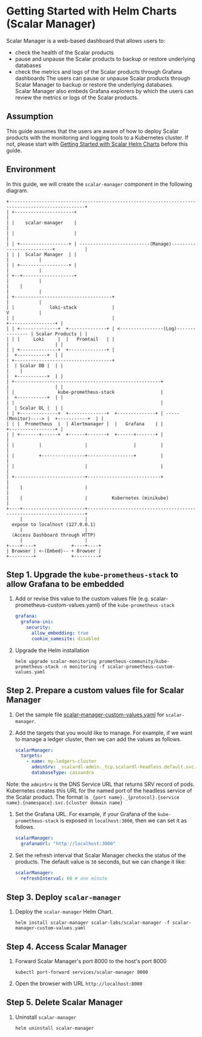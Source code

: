 # Getting Started with Helm Charts (Scalar Manager)
Scalar Manager is a web-based dashboard that allows users to:
* check the health of the Scalar products
* pause and unpause the Scalar products to backup or restore underlying databases
* check the metrics and logs of the Scalar products through Grafana dashboards
The users can pause or unpause Scalar products through Scalar Manager to backup or restore the underlying databases.  
Scalar Manager also embeds Grafana explorers by which the users can review the metrics or logs of the Scalar products.

## Assumption
This guide assumes that the users are aware of how to deploy Scalar products with the monitoring and logging tools to a Kubernetes cluster.
If not, please start with [Getting Started with Scalar Helm Charts](./getting-started-scalar-helm-charts.md) before this guide.

## Environment
In this guide, we will create the `scalar-manager` component in the following diagram.

```
+--------------------------------------------------------------------------------------------------+
| +----------------------+                                                                         |
| |    scalar-manager    |                                                                         |
| |                      |                                                                         |
| | +------------------+ | --------------------------(Manage)--------------------------+           |
| | |  Scalar Manager  | |                                                             |           |
| | +------------------+ |                                                             |           |
| +--+-------------------+                                                             |           |
|    |                                                                                 |           |
| +------------------------------------+                                               |           |
| |             loki-stack             |                                               V           |
| |                                    |                                       +-----------------+ |
| | +--------------+  +--------------+ | <----------------(Log)--------------- | Scalar Products | |
| | |     Loki     |  |   Promtail   | |                                       |                 | |
| | +--------------+  +--------------+ |                                       |  +-----------+  | |
| +------------------------------------+                                       |  | Scalar DB |  | |
|    |                                                                         |  +-----------+  | |
| +------------------------------------------------------+                     |                 | |
| |                kube-prometheus-stack                 |                     |  +-----------+  | |
| |                                                      |                     |  | Scalar DL |  | |
| | +--------------+  +--------------+  +--------------+ | -----(Monitor)----> |  +-----------+  | |
| | |  Prometheus  |  | Alertmanager |  |   Grafana    | |                     +-----------------+ |
| | +-------+------+  +------+-------+  +------+-------+ |                                         |
| |         |                |                 |         |                                         |
| |         +----------------+-----------------+         |                                         |
| |                          |                           |                                         |
| +--------------------------+---------------------------+                                         |
|    |                       |                                                                     |
|    |                       |         Kubernetes (minikube)                                       |
+----+-----------------------+---------------------------------------------------------------------+
     |                       |
  expose to localhost (127.0.0.1)
     |                       |
  (Access Dashboard through HTTP)
     |                       |
+----+----+             +----+----+
| Browser | <-(Embed)-- + Browser |
+---------+             +---------+
```

## Step 1. Upgrade the `kube-prometheus-stack` to allow Grafana to be embedded

1. Add or revise this value to the custom values file (e.g. scalar-prometheus-custom-values.yaml) of the `kube-prometheus-stack`
   ```yaml
   grafana:
     grafana-ini:
       security:
         allow_embedding: true
         cookie_samesite: disabled
   ```

1. Upgrade the Helm installation
   ```console
   helm upgrade scalar-monitoring prometheus-community/kube-prometheus-stack -n monitoring -f scalar-prometheus-custom-values.yaml
   ```

## Step 2. Prepare a custom values file for Scalar Manager

1. Get the sample file [scalar-manager-custom-values.yaml](./conf/scalar-manager-custom-values.yaml) for `scalar-manager`.

1. Add the targets that you would like to manage. For example, if we want to manage a ledger cluster, then we can add the values as follows.
   ```yaml
   scalarManager:
     targets:
       - name: my-ledgers-cluster
         adminSrv: _scalardl-admin._tcp.scalardl-headless.default.svc.cluster.local
         databaseType: cassandra
   ```

Note: the `adminSrv` is the DNS Service URL that returns SRV record of pods. Kubernetes creates this URL for the named port of the headless service of the Scalar product. The format is `_{port name}._{protocol}.{service name}.{namespace}.svc.{cluster domain name}`

1. Set the Grafana URL. For example, if your Grafana of the `kube-prometheus-stack` is exposed in `localhost:3000`, then we can set it as follows.
   ```yaml
   scalarManager:
     grafanaUrl: "http://localhost:3000"
   ```

1. Set the refresh interval that Scalar Manager checks the status of the products. The default value is `30` seconds, but we can change it like:
   ```yaml
   scalarManager:
     refreshInterval: 60 # one minute
   ```

## Step 3. Deploy `scalar-manager`

1. Deploy the `scalar-manager` Helm Chart.
   ```console
   helm install scalar-manager scalar-labs/scalar-manager -f scalar-manager-custom-values.yaml
   ```

## Step 4. Access Scalar Manager

1. Forward Scalar Manager's port 8000 to the host's port 8000
   ```console
   kubectl port-forward services/scalar-manager 8000
   ```

1. Open the browser with URL `http://localhost:8000`

## Step 5. Delete Scalar Manager
1. Uninstall `scalar-manager`
   ```console
   helm uninstall scalar-manager
   ```
